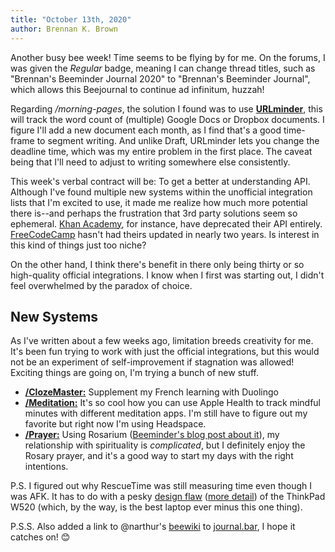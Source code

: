```yaml
---
title: "October 13th, 2020"
author: Brennan K. Brown
---
```


Another busy bee week! Time seems to be flying by for me. On the forums, I was given the _Regular_ badge, meaning I can change thread titles, such as "Brennan's Beeminder Journal 2020" to "Brennan's Beeminder Journal", which allows this Beejournal to continue ad infinitum, huzzah!

Regarding _/morning-pages_, the solution I found was to use [**URLminder**](https://help.beeminder.com/article/88-urlminder), this will track the word count of (multiple) Google Docs or Dropbox documents. I figure I'll add a new document each month, as I find that's a good time-frame to segment writing. And unlike Draft, URLminder lets you change the deadline time, which was my entire problem in the first place. The caveat being that I'll need to adjust to writing somewhere else consistently.

This week's verbal contract will be: To get a better at understanding API. Although I've found multiple new systems within the unofficial integration lists that I'm excited to use, it made me realize how much more potential there is--and perhaps the frustration that 3rd party solutions seem so ephemeral. [Khan Academy](https://github.com/Khan/khan-api/blob/master/README.md), for instance, have deprecated their API entirely. [FreeCodeCamp](https://github.com/freeCodeCamp/open-api) hasn't had theirs updated in nearly two years. Is interest in this kind of things just too niche?

On the other hand, I think there's benefit in there only being thirty or so high-quality official integrations. I know when I first was starting out, I didn't feel overwhelmed by the paradox of choice.

## New Systems

As I've written about a few weeks ago, limitation breeds creativity for me. It's been fun trying to work with just the official integrations, but this would not be an experiment of self-improvement if stagnation was allowed! Exciting things are going on, I'm trying a bunch of new stuff.

- [**/ClozeMaster:**](https://www.beeminder.com/brennanbrown/clozemaster) Supplement my French learning with Duolingo
- [**/Meditation:**](https://www.beeminder.com/brennanbrown/meditation) It's so cool how you can use Apple Health to track mindful minutes with different meditation apps. I'm still have to figure out my favorite but right now I'm using Headspace.
- [**/Prayer:**](https://www.beeminder.com/brennanbrown/prayer) Using Rosarium ([Beeminder's blog post about it](https://blog.beeminder.com/rosary/)), my relationship with spirituality is _complicated_, but I definitely enjoy the Rosary prayer, and it's a good way to start my days with the right intentions.

P.S. I figured out why RescueTime was still measuring time even though I was AFK. It has to do with a pesky [design flaw](https://www.unixreich.com/blog/2013/linux-nvidia-optimus-on-thinkpad-w520w530-with-external-monitor-finally-solved/) ([more detail](https://wiki.archlinux.org/index.php/Lenovo_ThinkPad_W520#Nvidia_Optimus_Setup)) of the ThinkPad W520 (which, by the way, is the best laptop ever minus this one thing).

P.S.S. Also added a link to @narthur's [beewiki](https://www.nathanarthur.com/beeminder-wiki/) to [journal.bar](https://journal.bar), I hope it catches on! 😊
